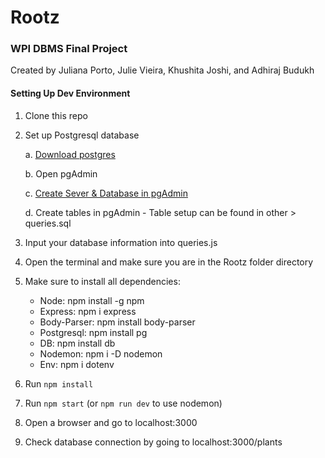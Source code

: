 # Rootz

### WPI DBMS Final Project

Created by Juliana Porto, Julie Vieira, Khushita Joshi, and Adhiraj Budukh

#### Setting Up Dev Environment

1. Clone this repo
2. Set up Postgresql database

   a. [Download postgres](https://www.postgresql.org/download/)

   b. Open pgAdmin

   c. [Create Sever & Database in pgAdmin](https://www.youtube.com/watch?v=oWsAYx2R9RI)

   d. Create tables in pgAdmin - Table setup can be found in other > queries.sql

3. Input your database information into queries.js
4. Open the terminal and make sure you are in the Rootz folder directory
5. Make sure to install all dependencies:
   - Node: npm install -g npm
   - Express: npm i express
   - Body-Parser: npm install body-parser
   - Postgresql: npm install pg
   - DB: npm install db
   - Nodemon: npm i -D nodemon
   - Env: npm i dotenv
6. Run `npm install`
7. Run `npm start` (or `npm run dev` to use nodemon)
8. Open a browser and go to localhost:3000
9. Check database connection by going to localhost:3000/plants
